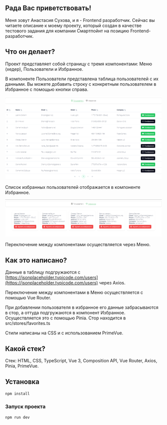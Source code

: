 ## Рада Вас приветствовать!

Меня зовут Анастасия Сухова, и я - Frontend разработчик.
Сейчас вы читаете описание к моему проекту, который создан в качестве тестового задания для компании Смартпойнт на позицию Frontend-разработчик.

## Что он делает?

Проект представляет собой страницу с тремя компонентами: Меню (хедер), Пользователи и Избранное.

В компоненте Пользователи представлена таблица пользователей с их данными.
Вы можете добавить строку с конкретным пользователем в Избранное с помощью кнопки справа.

![Меню и Пользователи](src/screenshoot-1.png)

Список избранных пользователей отображается в компоненте Избранное.

![Меню и Избранное](src/screenshoot-2.png)

Переключение между компонентами осуществляется через Меню.

## Как это написано?

Данные в таблицу подгружаются с [https://jsonplaceholder.typicode.com/users](https://jsonplaceholder.typicode.com/users) через Axios.

Переключение между компонентами в Меню осуществляется с помощью Vue Router.

При добавлении пользователя в избранное его данные забрасываются в стор, а оттуда подгружаются в компонент Избранное. Осуществляется это с помощью Pinia. Стор находится в src/stores/favorites.ts

Стили написаны на CSS и с использованием PrimeVue.

## Какой стек?

Стек: HTML, CSS, TypeScript, Vue 3, Composition API, Vue Router, Axios, Pinia, PrimeVue.

## Установка

```sh
npm install
```

### Запуск проекта

```sh
npm run dev
```

